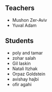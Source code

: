 ## Teachers
 - Mushon Zer-Aviv
 - Yuval Adam

 
## Students
 - poly and tamar
 - zohar salah
 - Gil Iaskin
 - Natali Itzhak
 - Orpaz Goldstein
 - avishay hajbi
 - ofir agahi
